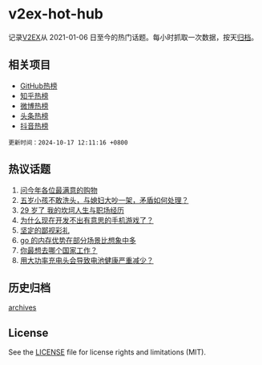 # v2ex-hot-hub

 记录[V2EX](https://www.v2ex.com/)从 2021-01-06 日至今的热门话题。每小时抓取一次数据，按天[归档](archives)。
 
 ## 相关项目

- [GitHub热榜](https://github.com/snaildev/github-hot-hub)
- [知乎热榜](https://github.com/snaildev/zhihu-hot-hub)
- [微博热榜](https://github.com/snaildev/weibo-hot-hub)
- [头条热榜](https://github.com/snaildev/toutiao-hot-hub)
- [抖音热榜](https://github.com/snaildev/douyin-hot-hub)


 `更新时间：2024-10-17 12:11:16 +0800`

## 热议话题

1. [问今年各位最满意的购物](https://www.v2ex.com/t/1080756)
1. [五岁小孩不敢洗头，与媳妇大吵一架，矛盾如何处理？](https://www.v2ex.com/t/1080987)
1. [29 岁了 我的坎坷人生与职场经历](https://www.v2ex.com/t/1080820)
1. [为什么现在开发不出有意思的手机游戏了？](https://www.v2ex.com/t/1081025)
1. [坚定的鄙视彩礼](https://www.v2ex.com/t/1080952)
1. [go 的内存优势在部分场景比想象中多](https://www.v2ex.com/t/1080790)
1. [你最想去哪个国家工作？](https://www.v2ex.com/t/1080961)
1. [用大功率充电头会导致电池健康严重减少？](https://www.v2ex.com/t/1081008)

## 历史归档

[archives](archives)

## License

See the [LICENSE](LICENSE) file for license rights and limitations (MIT).
